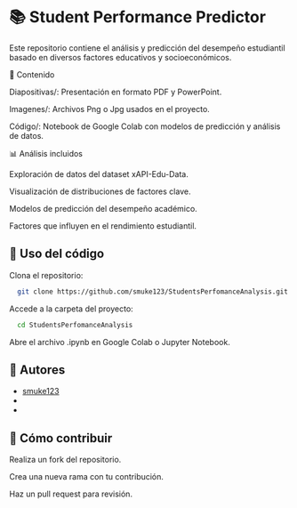 
# 📚 Student Performance Predictor

Este repositorio contiene el análisis y predicción del desempeño estudiantil basado en diversos factores educativos y socioeconómicos.

📂 Contenido

Diapositivas/: Presentación en formato PDF y PowerPoint.

Imagenes/: Archivos Png o Jpg usados en el proyecto.

Código/: Notebook de Google Colab con modelos de predicción y análisis de datos.


📊 Análisis incluidos

Exploración de datos del dataset xAPI-Edu-Data.

Visualización de distribuciones de factores clave.

Modelos de predicción del desempeño académico.

Factores que influyen en el rendimiento estudiantil.


## 🚀 Uso del código

Clona el repositorio:

```bash
  git clone https://github.com/smuke123/StudentsPerfomanceAnalysis.git
```

Accede a la carpeta del proyecto:

```bash
  cd StudentsPerfomanceAnalysis
```

Abre el archivo .ipynb en Google Colab o Jupyter Notebook.

## 👥 Autores

- [smuke123](https://github.com/smuke123)
- 
-


## 📩 Cómo contribuir

Realiza un fork del repositorio.

Crea una nueva rama con tu contribución.

Haz un pull request para revisión.


